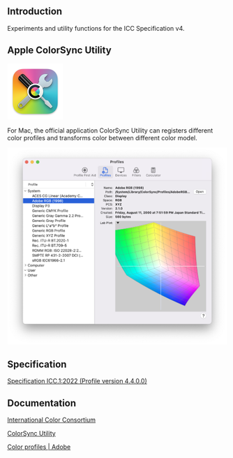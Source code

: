 ## Introduction

Experiments and utility functions for the ICC Specification v4.

## Apple ColorSync Utility

<img src="./image/ColorSync_Utility_icon.png" alt="icon of ColorSync Utility" width=128>

For Mac, the official application ColorSync Utility can registers different color profiles and transforms color between different color model.

<img src="./image/ColorSync_Utility_screenshot.png" alt="screen of ColorSync Utility">

## Specification

[Specification ICC.1:2022 (Profile version 4.4.0.0)](https://www.color.org/specification/ICC.1-2022-05.pdf)

## Documentation

[International Color Consortium](https://www.color.org/)

[ColorSync Utility](https://support.apple.com/guide/colorsync-utility/welcome/mac)

[Color profiles | Adobe](https://helpx.adobe.com/acrobat/using/color-profiles.html)
